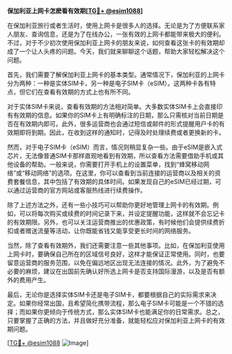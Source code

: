 **保加利亚上网卡怎麽看有效期[[TG💪+ @esim1088](https://t.me/s/esim1088)]**

在保加利亚旅行或者生活时，使用上网卡是很多人的选择。无论是为了方便联系家人朋友、查询信息，还是为了在线办公，一张有效的上网卡都能带来极大的便利。不过，对于不少初次使用保加利亚上网卡的朋友来说，如何查看这张卡的有效期却成了一个让人头疼的问题。今天，我们就来聊聊这个话题，帮助大家轻松解决这个问题。

首先，我们需要了解保加利亚上网卡的基本类型。通常情况下，保加利亚的上网卡分为两种：一种是实体SIM卡，另一种是电子SIM卡（eSIM）。这两种卡各有特点，但它们在查看有效期的方式上也有所不同。

对于实体SIM卡来说，查看有效期的方法相对简单。大多数实体SIM卡上会直接印有有效期的信息。如果你的SIM卡上有明确标注的日期，那么只需核对当前日期是否在有效期内即可。此外，很多运营商也会通过短信或邮件的形式提醒用户卡的有效期即将到期。因此，在收到这样的通知时，记得及时处理续费或者更换新的卡。

然而，对于电子SIM卡（eSIM）而言，情况则稍显复杂一些。由于eSIM是嵌入式芯片，无法像普通SIM卡那样直观地看到有效期，所以查看方法需要借助手机或其他设备的帮助。一般来说，你需要打开手机上的设置菜单，找到“蜂窝移动网络”或“移动网络”的选项。在这里，你可以查看到当前连接的运营商以及相关的资费套餐信息，其中包括了有效期的具体时间。如果发现自己的eSIM已经过期，可以通过运营商的官方网站或客服热线进行续费操作。

除了上述方法之外，还有一些小技巧可以帮助你更好地管理上网卡的有效期。例如，可以将每次购买或续费的时间记录下来，并设定提醒功能，这样就不会忘记卡的有效期限。另外，也可以关注运营商推出的优惠政策，有时候他们会提供续费折扣或者赠送流量等活动，让你既能省钱又能享受更长时间的网络服务。

当然，除了查看有效期外，我们还需要注意一些其他事项。比如，在保加利亚使用上网卡时，要确保自己所在的区域信号良好，这样才能保证正常使用。同时，也要留意运营商的服务范围，以免在偏远地区出现无法连接的情况。此外，为了避免不必要的麻烦，建议在出国前先确认好所选上网卡是否支持国际漫游，以及是否有额外的费用产生。

最后，无论你是选择实体SIM卡还是电子SIM卡，都要根据自己的实际需求来决定。如果你经常出国，且希望简化携带流程，那么电子SIM卡可能是一个不错的选择；而如果你更倾向于传统方式，那么实体SIM卡也能满足你的日常需求。总之，只要掌握了正确的方法，并且做好充分准备，就能轻松应对保加利亚上网卡的有效期问题。

[[TG💪+ @esim1088](https://t.me/s/esim1088) ![Image](https://i.postimg.cc/4NQfJmqS/Snipaste-2025-05-13-00-14-12.png)]